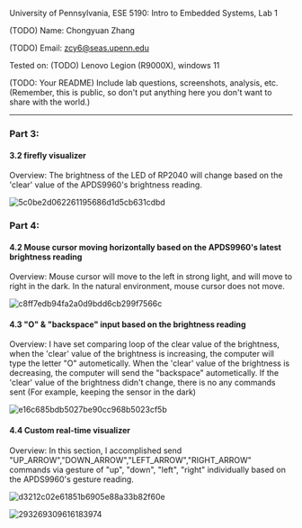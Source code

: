 University of Pennsylvania, ESE 5190: Intro to Embedded Systems, Lab 1

(TODO) Name: Chongyuan Zhang

(TODO) Email: zcy6@seas.upenn.edu

Tested on: (TODO) Lenovo Legion (R9000X), windows 11

(TODO: Your README)
Include lab questions, screenshots, analysis, etc. (Remember, this is public, so don't put anything here you don't want to share with the world.)

---

### Part 3:
#### 3.2 firefly visualizer
Overview:
The brightness of the LED of RP2040 will change based on the 'clear' value of the APDS9960's brightness reading.

![5c0be2d062261195686d1d5cb631cdbd](https://user-images.githubusercontent.com/114255407/192070779-91574322-6bba-472a-aecc-d55b71ee5a24.gif)



### Part 4:
#### 4.2 Mouse cursor moving horizontally based on the APDS9960's latest brightness reading
Overview:
Mouse cursor will move to the left in strong light, and will move to right in the dark. In the natural environment, mouse cursor does not move.

![c8ff7edb94fa2a0d9bdd6cb299f7566c](https://user-images.githubusercontent.com/114255407/192070838-a9bff96e-85b6-429e-9dee-ea1918d3adf6.gif)


#### 4.3 "O" & "backspace" input based on the brightness reading
Overview:
I have set comparing loop of the clear value of the brightness, when the 'clear' value of the brightness is increasing, the computer will type the letter "O" autometically. When the 'clear' value of the brightness is decreasing, the computer will send the "backspace" autometically. If the 'clear' value of the brightness didn't change, there is no any commands sent (For example, keeping the sensor in the dark)

![e16c685bdb5027be90cc968b5023cf5b](https://user-images.githubusercontent.com/114255407/192070488-df6b0901-943a-4860-aa60-73cccc497fe1.gif)

#### 4.4 Custom real-time visualizer
Overview:
In this section, I accomplished send "UP_ARROW","DOWN_ARROW","LEFT_ARROW","RIGHT_ARROW" commands via gesture of "up", "down", "left", "right" individually based on the APDS9960's gesture reading.

![d3212c02e61851b6905e88a33b82f60e](https://user-images.githubusercontent.com/114255407/192070502-0d83f93f-fecb-4706-bdd6-1acc7ec7641b.gif)

![293269309616183974](https://user-images.githubusercontent.com/114255407/192072211-fc3d181c-3ffb-4a7a-bf8c-9ed4bf50fce4.jpg)


